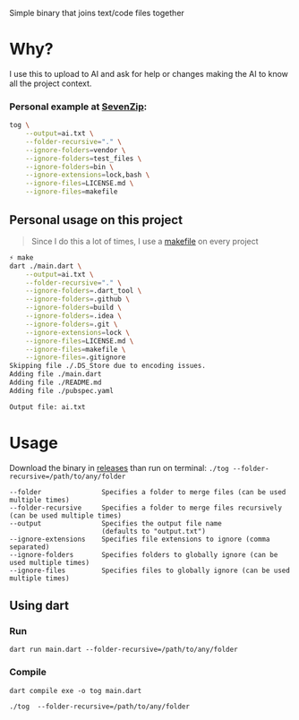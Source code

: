 Simple binary that joins text/code files together

# Why?
I use this to upload to AI and ask for help or changes making the AI to know all the project context.
### Personal example at [SevenZip](https://github.com/verseles/SevenZip):
```bash
tog \
	--output=ai.txt \
	--folder-recursive="." \
	--ignore-folders=vendor \
	--ignore-folders=test_files \
	--ignore-folders=bin \
	--ignore-extensions=lock,bash \
	--ignore-files=LICENSE.md \
	--ignore-files=makefile
```

## Personal usage on this project
> Since I do this a lot of times, I use a [makefile](makefile) on every project

```bash
⚡ make
dart ./main.dart \
	--output=ai.txt \
	--folder-recursive="." \
	--ignore-folders=.dart_tool \
	--ignore-folders=.github \
	--ignore-folders=build \
	--ignore-folders=.idea \
	--ignore-folders=.git \
	--ignore-extensions=lock \
	--ignore-files=LICENSE.md \
	--ignore-files=makefile \
	--ignore-files=.gitignore
Skipping file ./.DS_Store due to encoding issues.
Adding file ./main.dart
Adding file ./README.md
Adding file ./pubspec.yaml

Output file: ai.txt
```
# Usage

Download the binary in [releases](//github.com/insign/together/releases) than run on terminal: `./tog --folder-recursive=/path/to/any/folder`

```
--folder               Specifies a folder to merge files (can be used multiple times)
--folder-recursive     Specifies a folder to merge files recursively (can be used multiple times)
--output               Specifies the output file name
                       (defaults to "output.txt")
--ignore-extensions    Specifies file extensions to ignore (comma separated)
--ignore-folders       Specifies folders to globally ignore (can be used multiple times)
--ignore-files         Specifies files to globally ignore (can be used multiple times)
```

## Using dart

### Run
`dart run main.dart --folder-recursive=/path/to/any/folder`

### Compile
`dart compile exe -o tog main.dart`

`./tog  --folder-recursive=/path/to/any/folder`
